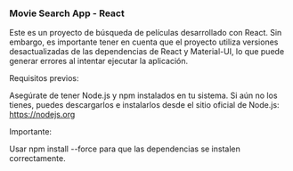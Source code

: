### Movie Search App - React ###
Este es un proyecto de búsqueda de películas desarrollado con React. Sin embargo, es importante tener en cuenta que el proyecto utiliza versiones desactualizadas de las dependencias de React y Material-UI, lo que puede generar errores al intentar ejecutar la aplicación.

Requisitos previos: 

Asegúrate de tener Node.js y npm instalados en tu sistema. Si aún no los tienes, puedes descargarlos e instalarlos desde el sitio oficial de Node.js: https://nodejs.org

Importante:

Usar npm install --force para que las dependencias se instalen correctamente.